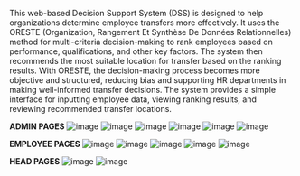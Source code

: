 This web-based Decision Support System (DSS) is designed to help organizations determine employee transfers more effectively. It uses the ORESTE (Organization, Rangement Et Synthèse De Données Relationnelles) method for multi-criteria decision-making to rank employees based on performance, qualifications, and other key factors. The system then recommends the most suitable location for transfer based on the ranking results. With ORESTE, the decision-making process becomes more objective and structured, reducing bias and supporting HR departments in making well-informed transfer decisions. The system provides a simple interface for inputting employee data, viewing ranking results, and reviewing recommended transfer locations.

**ADMIN PAGES**
![image](https://github.com/user-attachments/assets/09079bde-13c1-4210-bc16-b970dc61a557)
![image](https://github.com/user-attachments/assets/625b086d-8e61-44aa-bb77-2ded9edab54a)
![image](https://github.com/user-attachments/assets/9dcf6095-fdfa-4da7-bcba-d2fa86edacb7)
![image](https://github.com/user-attachments/assets/8eefed81-54a4-4d5f-a57b-effbbe68794c)
![image](https://github.com/user-attachments/assets/20a5ea9a-1c95-4c07-ab8b-3f75e65faaf8)
![image](https://github.com/user-attachments/assets/23a1d7b2-ce5b-4b69-a629-2cb1f5f788fe)

**EMPLOYEE PAGES**
![image](https://github.com/user-attachments/assets/de0a2790-099e-4c86-a169-7bf292455b9d)
![image](https://github.com/user-attachments/assets/7581579a-aa26-4778-8510-164ea1e59e0e)
![image](https://github.com/user-attachments/assets/1b89aeb5-85c8-482d-adbe-cc92fdc69e8e)
![image](https://github.com/user-attachments/assets/af39812c-953b-4ff9-8008-94bf04aee590)
![image](https://github.com/user-attachments/assets/a32663ac-12be-4eb7-9f53-25f86e68e004)


**HEAD PAGES**
![image](https://github.com/user-attachments/assets/920a1164-6767-4ba7-94bd-e1687a238558)
![image](https://github.com/user-attachments/assets/5ac0a4f3-464a-46bb-8c38-b5d787a8608e)
